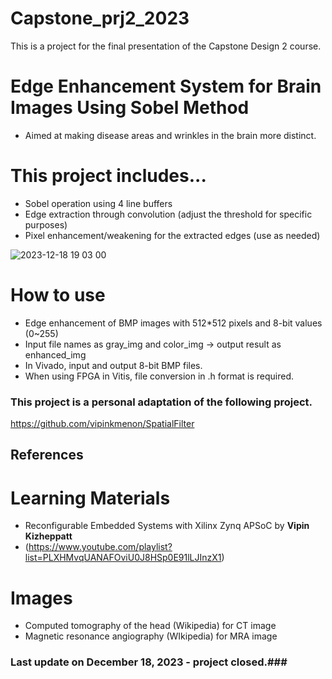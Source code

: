 # Capstone_prj2_2023
This is a project for the final presentation of the Capstone Design 2 course.

# Edge Enhancement System for Brain Images Using Sobel Method
- Aimed at making disease areas and wrinkles in the brain more distinct.

# This project includes...
- Sobel operation using 4 line buffers
- Edge extraction through convolution (adjust the threshold for specific purposes)
- Pixel enhancement/weakening for the extracted edges (use as needed)

![2023-12-18 19 03 00](https://github.com/G-M-Kim/Capstone_prj2_2023/assets/127372167/b1fe948d-d417-4499-9dcd-d940def06cb4)

# How to use
- Edge enhancement of BMP images with 512*512 pixels and 8-bit values (0~255)
- Input file names as gray_img and color_img -> output result as enhanced_img
- In Vivado, input and output 8-bit BMP files.
- When using FPGA in Vitis, file conversion in .h format is required.

### This project is a personal adaptation of the following project. ###
https://github.com/vipinkmenon/SpatialFilter

## References
# Learning Materials
- Reconfigurable Embedded Systems with Xilinx Zynq APSoC by **Vipin Kizheppatt**
- (https://www.youtube.com/playlist?list=PLXHMvqUANAFOviU0J8HSp0E91lLJInzX1)

# Images
- Computed tomography of the head (Wikipedia) for CT image
- Magnetic resonance angiography (WIkipedia) for MRA image

### Last update on December 18, 2023 - project closed.###
